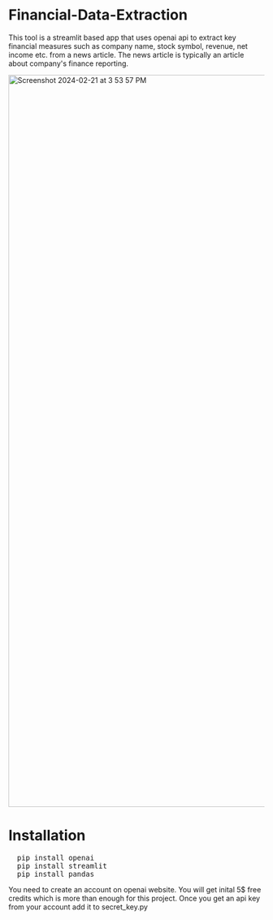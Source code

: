 # Financial-Data-Extraction
This tool is a streamlit based app that uses openai api to extract key financial measures such as company name, stock symbol, revenue, net income etc. from a news article. The news article is typically an article about company's finance reporting.

<img width="1440" alt="Screenshot 2024-02-21 at 3 53 57 PM" src="https://github.com/Jay1105/Financial-Data-Extraction/assets/75968475/48c38052-cc67-4d31-b7f9-4be896fe1aca">

# Installation
<pre>
  pip install openai
  pip install streamlit
  pip install pandas
</pre>

You need to create an account on openai website. You will get inital 5$ free credits which is more than enough for this project. Once you get an api key from your account add it to secret_key.py
